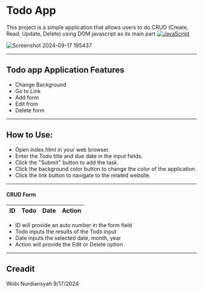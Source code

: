 # Todo App
This project is a simple application that allows users to do CRUD (Create, Read, Update, Delete) using DOM javascript as its main part [![JavaScript](https://img.shields.io/badge/--F7DF1E?logo=javascript&logoColor=000)](https://www.javascript.com/)

![Screenshot 2024-09-17 195437](https://github.com/user-attachments/assets/933c77da-c595-42a7-8bfa-93bafea8f850)

***
## Todo app Application Features
- Change Background
- Go to Link
- Add form
- Edit from
- Delete form
***
## How to Use:
- Open index.html in your web browser.
- Enter the Todo title and due date in the input fields.
- Click the "Submit" button to add the task.
- Click the background color button to change the color of the application.
- Click the link button to navigate to the related website.
***

#### CRUD Form
| ID | Todo | Date | Action |
| --- | --- | --- | --- |
- ID will provide an auto number in the form field
- Todo inputs the results of the Todo input
- Date inputs the selected date, month, year
- Action will provide the Edit or Delete option
***

## Creadit
Wobi Nurdiansyah 9/17/2024
